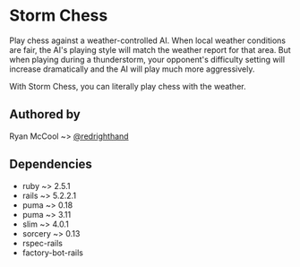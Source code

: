 # Storm Chess

Play chess against a weather-controlled AI. When local weather conditions are fair, the AI's playing style will match the weather report for that area. But when playing during a thunderstorm, your opponent's difficulty setting will increase dramatically and the AI will play much more aggressively. 

With Storm Chess, you can literally play chess with the weather.

## Authored by

Ryan McCool ~> [@redrighthand](https://github.com/r3drighthand)

## Dependencies

* ruby ~> 2.5.1
* rails ~> 5.2.2.1
* puma ~> 0.18
* puma ~> 3.11
* slim ~> 4.0.1
* sorcery ~> 0.13
* rspec-rails
* factory-bot-rails
